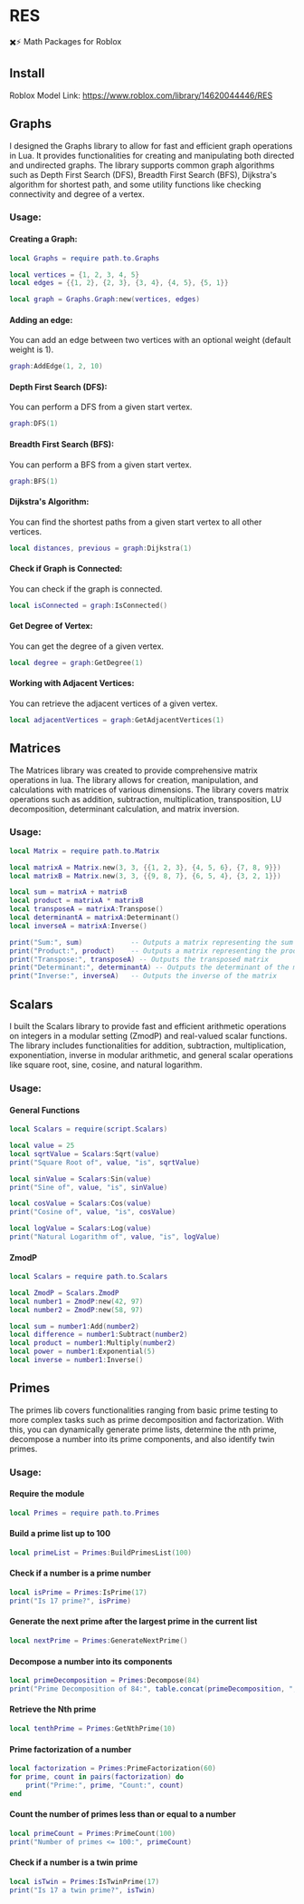 # RES
✖️⚡ Math Packages for Roblox

## Install

Roblox Model Link: https://www.roblox.com/library/14620044446/RES 

## Graphs
I designed the Graphs library to allow for fast and efficient graph operations in Lua. It provides functionalities for creating and manipulating both directed and undirected graphs. The library supports common graph algorithms such as Depth First Search (DFS), Breadth First Search (BFS), Dijkstra's algorithm for shortest path, and some utility functions like checking connectivity and degree of a vertex.

### Usage:

#### Creating a Graph:
```lua
local Graphs = require path.to.Graphs

local vertices = {1, 2, 3, 4, 5}
local edges = {{1, 2}, {2, 3}, {3, 4}, {4, 5}, {5, 1}}

local graph = Graphs.Graph:new(vertices, edges)
```
#### Adding an edge:
You can add an edge between two vertices with an optional weight (default weight is 1).
```lua
graph:AddEdge(1, 2, 10)
```

#### Depth First Search (DFS): 
You can perform a DFS from a given start vertex.
```lua
graph:DFS(1)
```
#### Breadth First Search (BFS): 
You can perform a BFS from a given start vertex.
```lua
graph:BFS(1)
```

#### Dijkstra's Algorithm: 
You can find the shortest paths from a given start vertex to all other vertices.
```lua
local distances, previous = graph:Dijkstra(1)
```

#### Check if Graph is Connected: 
You can check if the graph is connected.
```lua
local isConnected = graph:IsConnected()
```

#### Get Degree of Vertex: 
You can get the degree of a given vertex.
```lua
local degree = graph:GetDegree(1)
```

#### Working with Adjacent Vertices: 
You can retrieve the adjacent vertices of a given vertex.
```lua
local adjacentVertices = graph:GetAdjacentVertices(1)
```

## Matrices
The Matrices library was created to provide comprehensive matrix operations in lua. The library allows for creation, manipulation, and calculations with matrices of various dimensions. The library covers matrix operations such as addition, subtraction, multiplication, transposition, LU decomposition, determinant calculation, and matrix inversion. 

### Usage:
```lua
local Matrix = require path.to.Matrix

local matrixA = Matrix.new(3, 3, {{1, 2, 3}, {4, 5, 6}, {7, 8, 9}})
local matrixB = Matrix.new(3, 3, {{9, 8, 7}, {6, 5, 4}, {3, 2, 1}})

local sum = matrixA + matrixB
local product = matrixA * matrixB
local transposeA = matrixA:Transpose()
local determinantA = matrixA:Determinant()
local inverseA = matrixA:Inverse()

print("Sum:", sum)            -- Outputs a matrix representing the sum
print("Product:", product)    -- Outputs a matrix representing the product
print("Transpose:", transposeA) -- Outputs the transposed matrix
print("Determinant:", determinantA) -- Outputs the determinant of the matrix
print("Inverse:", inverseA)   -- Outputs the inverse of the matrix
```

## Scalars
I built the Scalars library to provide fast and efficient arithmetic operations on integers in a modular setting (ZmodP) and real-valued scalar functions. The library includes functionalities for addition, subtraction, multiplication, exponentiation, inverse in modular arithmetic, and general scalar operations like square root, sine, cosine, and natural logarithm.

### Usage:

#### General Functions
```lua
local Scalars = require(script.Scalars)

local value = 25
local sqrtValue = Scalars:Sqrt(value)
print("Square Root of", value, "is", sqrtValue)

local sinValue = Scalars:Sin(value)
print("Sine of", value, "is", sinValue)

local cosValue = Scalars:Cos(value)
print("Cosine of", value, "is", cosValue)

local logValue = Scalars:Log(value)
print("Natural Logarithm of", value, "is", logValue)
```

#### ZmodP
```lua
local Scalars = require path.to.Scalars

local ZmodP = Scalars.ZmodP
local number1 = ZmodP:new(42, 97)
local number2 = ZmodP:new(58, 97)

local sum = number1:Add(number2)
local difference = number1:Subtract(number2)
local product = number1:Multiply(number2)
local power = number1:Exponential(5)
local inverse = number1:Inverse()
```

## Primes
The primes lib covers functionalities ranging from basic prime testing to more complex tasks such as prime decomposition and factorization. With this, you can dynamically generate prime lists, determine the nth prime, decompose a number into its prime components, and also identify twin primes.

### Usage:

#### Require the module
```lua
local Primes = require path.to.Primes
```
#### Build a prime list up to 100
```lua
local primeList = Primes:BuildPrimesList(100)
```

#### Check if a number is a prime number
```lua
local isPrime = Primes:IsPrime(17)
print("Is 17 prime?", isPrime) 
```

#### Generate the next prime after the largest prime in the current list
```lua
local nextPrime = Primes:GenerateNextPrime()
```

#### Decompose a number into its components
```lua
local primeDecomposition = Primes:Decompose(84)
print("Prime Decomposition of 84:", table.concat(primeDecomposition, ", "))
```

#### Retrieve the Nth prime
```lua
local tenthPrime = Primes:GetNthPrime(10)
```

#### Prime factorization of a number
```lua
local factorization = Primes:PrimeFactorization(60)
for prime, count in pairs(factorization) do
    print("Prime:", prime, "Count:", count)
end
```

#### Count the number of primes less than or equal to a number
```lua
local primeCount = Primes:PrimeCount(100)
print("Number of primes <= 100:", primeCount)
```

#### Check if a number is a twin prime
```lua
local isTwin = Primes:IsTwinPrime(17)
print("Is 17 a twin prime?", isTwin)
```

